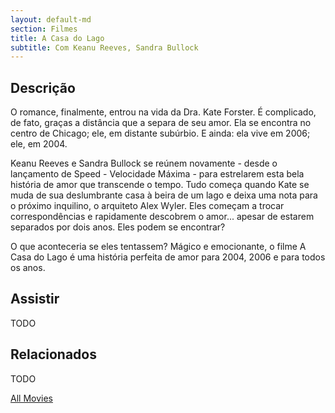 ```yaml
---
layout: default-md
section: Filmes
title: A Casa do Lago
subtitle: Com Keanu Reeves, Sandra Bullock
---
```


## Descrição
O romance, finalmente, entrou na vida da Dra. Kate Forster. É complicado, de fato, graças a distância que a separa de seu amor. Ela se encontra no centro de Chicago; ele, em distante subúrbio. E ainda: ela vive em 2006; ele, em 2004. 

Keanu Reeves e Sandra Bullock se reúnem novamente - desde o lançamento de Speed - Velocidade Máxima - para estrelarem esta bela história de amor que transcende o tempo. Tudo começa quando Kate se muda de sua deslumbrante casa à beira de um lago e deixa uma nota para o próximo inquilino, o arquiteto Alex Wyler. Eles começam a trocar correspondências e rapidamente descobrem o amor... apesar de estarem separados por dois anos. Eles podem se encontrar?

O que aconteceria se eles tentassem? Mágico e emocionante, o filme A Casa do Lago é uma história perfeita de amor para 2004, 2006 e para todos os anos. 
	

## Assistir
TODO

## Relacionados
TODO


<a href="/movies" class="button">All Movies</a>